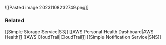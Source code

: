 ![[Pasted image 20231108232749.png]]
### Related
[[Simple Storage Service|S3]]
[[AWS Personal Health Dashboard|AWS Health]]
[[AWS CloudTrail|CloudTrail]]
[[Simple Notification Service|SNS]]
